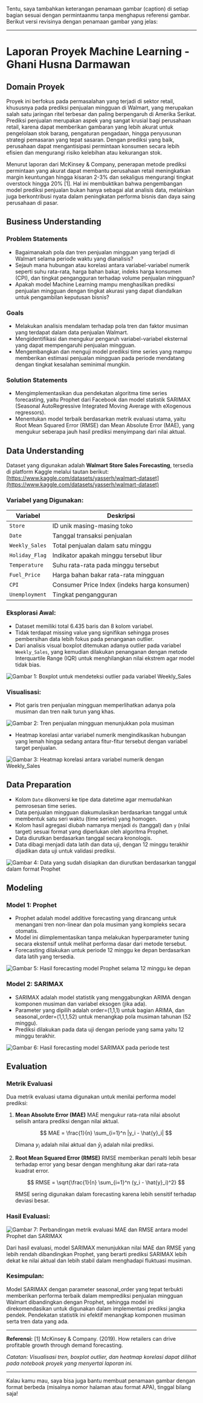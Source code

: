 Tentu, saya tambahkan keterangan penamaan gambar (caption) di setiap bagian sesuai dengan permintaanmu tanpa menghapus referensi gambar. Berikut versi revisinya dengan penamaan gambar yang jelas:

---

# Laporan Proyek Machine Learning - Ghani Husna Darmawan

## Domain Proyek

Proyek ini berfokus pada permasalahan yang terjadi di sektor retail, khususnya pada prediksi penjualan mingguan di Walmart, yang merupakan salah satu jaringan ritel terbesar dan paling berpengaruh di Amerika Serikat. Prediksi penjualan merupakan aspek yang sangat krusial bagi perusahaan retail, karena dapat memberikan gambaran yang lebih akurat untuk pengelolaan stok barang, pengaturan pengadaan, hingga penyusunan strategi pemasaran yang tepat sasaran. Dengan prediksi yang baik, perusahaan dapat mengantisipasi permintaan konsumen secara lebih efisien dan mengurangi risiko kelebihan atau kekurangan stok.

Menurut laporan dari McKinsey & Company, penerapan metode prediksi permintaan yang akurat dapat membantu perusahaan retail meningkatkan margin keuntungan hingga kisaran 2-3% dan sekaligus mengurangi tingkat overstock hingga 20% \[1]. Hal ini membuktikan bahwa pengembangan model prediksi penjualan bukan hanya sebagai alat analisis data, melainkan juga berkontribusi nyata dalam peningkatan performa bisnis dan daya saing perusahaan di pasar.

## Business Understanding

### Problem Statements

* Bagaimanakah pola dan tren penjualan mingguan yang terjadi di Walmart selama periode waktu yang dianalisis?
* Sejauh mana hubungan atau korelasi antara variabel-variabel numerik seperti suhu rata-rata, harga bahan bakar, indeks harga konsumen (CPI), dan tingkat pengangguran terhadap volume penjualan mingguan?
* Apakah model Machine Learning mampu menghasilkan prediksi penjualan mingguan dengan tingkat akurasi yang dapat diandalkan untuk pengambilan keputusan bisnis?

### Goals

* Melakukan analisis mendalam terhadap pola tren dan faktor musiman yang terdapat dalam data penjualan Walmart.
* Mengidentifikasi dan mengukur pengaruh variabel-variabel eksternal yang dapat mempengaruhi penjualan mingguan.
* Mengembangkan dan menguji model prediksi time series yang mampu memberikan estimasi penjualan mingguan pada periode mendatang dengan tingkat kesalahan seminimal mungkin.

### Solution Statements

* Mengimplementasikan dua pendekatan algoritma time series forecasting, yaitu Prophet dari Facebook dan model statistik SARIMAX (Seasonal AutoRegressive Integrated Moving Average with eXogenous regressors).
* Menentukan model terbaik berdasarkan metrik evaluasi utama, yaitu Root Mean Squared Error (RMSE) dan Mean Absolute Error (MAE), yang mengukur seberapa jauh hasil prediksi menyimpang dari nilai aktual.

## Data Understanding

Dataset yang digunakan adalah **Walmart Store Sales Forecasting**, tersedia di platform Kaggle melalui tautan berikut:
[https://www.kaggle.com/datasets/yasserh/walmart-dataset](https://www.kaggle.com/datasets/yasserh/walmart-dataset)

### Variabel yang Digunakan:

| Variabel       | Deskripsi                                    |
| -------------- | -------------------------------------------- |
| `Store`        | ID unik masing-masing toko                   |
| `Date`         | Tanggal transaksi penjualan                  |
| `Weekly_Sales` | Total penjualan dalam satu minggu            |
| `Holiday_Flag` | Indikator apakah minggu tersebut libur       |
| `Temperature`  | Suhu rata-rata pada minggu tersebut          |
| `Fuel_Price`   | Harga bahan bakar rata-rata mingguan         |
| `CPI`          | Consumer Price Index (indeks harga konsumen) |
| `Unemployment` | Tingkat pengangguran                         |

### Eksplorasi Awal:

* Dataset memiliki total 6.435 baris dan 8 kolom variabel.
* Tidak terdapat missing value yang signifikan sehingga proses pembersihan data lebih fokus pada penanganan outlier.
* Dari analisis visual boxplot ditemukan adanya outlier pada variabel `Weekly_Sales`, yang kemudian dilakukan penanganan dengan metode Interquartile Range (IQR) untuk menghilangkan nilai ekstrem agar model tidak bias.

![Gambar 1: Boxplot untuk mendeteksi outlier pada variabel Weekly\_Sales](images/image-1.png)

### Visualisasi:

* Plot garis tren penjualan mingguan memperlihatkan adanya pola musiman dan tren naik turun yang khas.

![Gambar 2: Tren penjualan mingguan menunjukkan pola musiman](images/image-2.png)

* Heatmap korelasi antar variabel numerik mengindikasikan hubungan yang lemah hingga sedang antara fitur-fitur tersebut dengan variabel target penjualan.

![Gambar 3: Heatmap korelasi antara variabel numerik dengan Weekly\_Sales](images/image-3.png)

## Data Preparation

* Kolom `Date` dikonversi ke tipe data datetime agar memudahkan pemrosesan time series.
* Data penjualan mingguan diakumulasikan berdasarkan tanggal untuk membentuk satu seri waktu (time series) yang homogen.
* Kolom hasil agregasi diubah namanya menjadi `ds` (tanggal) dan `y` (nilai target) sesuai format yang diperlukan oleh algoritma Prophet.
* Data diurutkan berdasarkan tanggal secara kronologis.
* Data dibagi menjadi data latih dan data uji, dengan 12 minggu terakhir dijadikan data uji untuk validasi prediksi.

![Gambar 4: Data yang sudah disiapkan dan diurutkan berdasarkan tanggal dalam format Prophet](images/image-4.png)

## Modeling

### Model 1: Prophet

* Prophet adalah model additive forecasting yang dirancang untuk menangani tren non-linear dan pola musiman yang kompleks secara otomatis.
* Model ini diimplementasikan tanpa melakukan hyperparameter tuning secara ekstensif untuk melihat performa dasar dari metode tersebut.
* Forecasting dilakukan untuk periode 12 minggu ke depan berdasarkan data latih yang tersedia.

![Gambar 5: Hasil forecasting model Prophet selama 12 minggu ke depan](images/image-5.png)

### Model 2: SARIMAX

* SARIMAX adalah model statistik yang menggabungkan ARIMA dengan komponen musiman dan variabel eksogen (jika ada).
* Parameter yang dipilih adalah order=(1,1,1) untuk bagian ARIMA, dan seasonal\_order=(1,1,1,52) untuk menangkap pola musiman tahunan (52 minggu).
* Prediksi dilakukan pada data uji dengan periode yang sama yaitu 12 minggu terakhir.

![Gambar 6: Hasil forecasting model SARIMAX pada periode test](images/image-6.png)

## Evaluation

### Metrik Evaluasi

Dua metrik evaluasi utama digunakan untuk menilai performa model prediksi:

1. **Mean Absolute Error (MAE)**
   MAE mengukur rata-rata nilai absolut selisih antara prediksi dengan nilai aktual.

   $$
   MAE = \frac{1}{n} \sum_{i=1}^n |y_i - \hat{y}_i|
   $$

   Dimana $y_i$ adalah nilai aktual dan $\hat{y}_i$ adalah nilai prediksi.

2. **Root Mean Squared Error (RMSE)**
   RMSE memberikan penalti lebih besar terhadap error yang besar dengan menghitung akar dari rata-rata kuadrat error.

   $$
   RMSE = \sqrt{\frac{1}{n} \sum_{i=1}^n (y_i - \hat{y}_i)^2}
   $$

   RMSE sering digunakan dalam forecasting karena lebih sensitif terhadap deviasi besar.

### Hasil Evaluasi:

![Gambar 7: Perbandingan metrik evaluasi MAE dan RMSE antara model Prophet dan SARIMAX](images/image.png)

Dari hasil evaluasi, model SARIMAX menunjukkan nilai MAE dan RMSE yang lebih rendah dibandingkan Prophet, yang berarti prediksi SARIMAX lebih dekat ke nilai aktual dan lebih stabil dalam menghadapi fluktuasi musiman.

### Kesimpulan:

Model SARIMAX dengan parameter seasonal\_order yang tepat terbukti memberikan performa terbaik dalam memprediksi penjualan mingguan Walmart dibandingkan dengan Prophet, sehingga model ini direkomendasikan untuk digunakan dalam implementasi prediksi jangka pendek. Pendekatan statistik ini efektif menangkap komponen musiman serta tren data yang ada.

---

**Referensi:**
\[1] McKinsey & Company. (2019). How retailers can drive profitable growth through demand forecasting.

*Catatan: Visualisasi tren, boxplot outlier, dan heatmap korelasi dapat dilihat pada notebook proyek yang menyertai laporan ini.*

---

Kalau kamu mau, saya bisa juga bantu membuat penamaan gambar dengan format berbeda (misalnya nomor halaman atau format APA), tinggal bilang saja!
